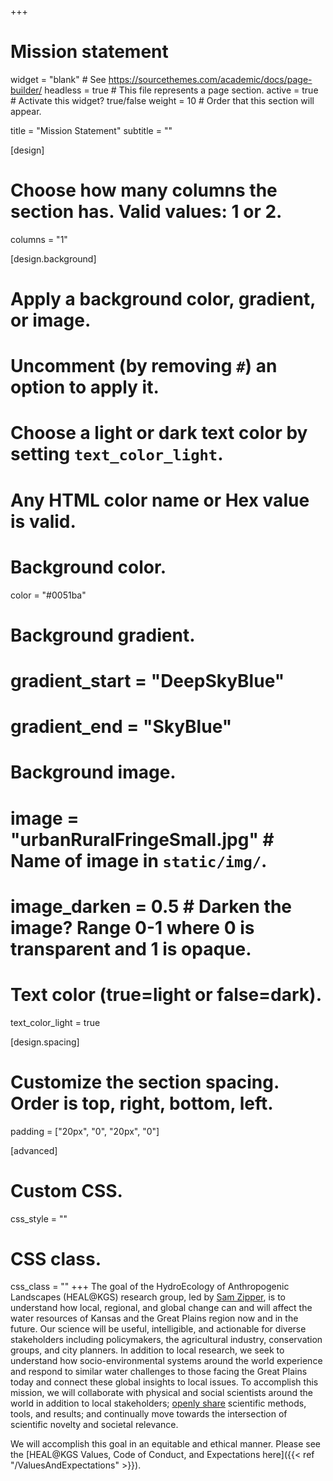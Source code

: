 +++
# Mission statement

widget = "blank"  # See https://sourcethemes.com/academic/docs/page-builder/
headless = true  # This file represents a page section.
active = true  # Activate this widget? true/false
weight = 10  # Order that this section will appear.

title = "Mission Statement"
subtitle = ""

[design]
  # Choose how many columns the section has. Valid values: 1 or 2.
  columns = "1"

[design.background]
  # Apply a background color, gradient, or image.
  #   Uncomment (by removing `#`) an option to apply it.
  #   Choose a light or dark text color by setting `text_color_light`.
  #   Any HTML color name or Hex value is valid.

  # Background color.
  color = "#0051ba"
  
  # Background gradient.
  # gradient_start = "DeepSkyBlue"
  # gradient_end = "SkyBlue"
  
  # Background image.
  # image = "urbanRuralFringeSmall.jpg"  # Name of image in `static/img/`.
  # image_darken = 0.5  # Darken the image? Range 0-1 where 0 is transparent and 1 is opaque.

  # Text color (true=light or false=dark).
  text_color_light = true

[design.spacing]
  # Customize the section spacing. Order is top, right, bottom, left.
  padding = ["20px", "0", "20px", "0"]

[advanced]
 # Custom CSS. 
 css_style = ""
 
 # CSS class.
 css_class = ""
+++
The goal of the HydroEcology of Anthropogenic Landscapes (HEAL@KGS) research group, led by [Sam Zipper](authors/samuel-c.-zipper), is to understand how local, regional, and global change can and will affect the water resources of Kansas and the Great Plains region now and in the future. Our science will be useful, intelligible, and actionable for diverse stakeholders including policymakers, the agricultural industry, conservation groups, and city planners. In addition to local research, we seek to understand how socio-environmental systems around the world experience and respond to similar water challenges to those facing the Great Plains today and connect these global insights to local issues. To accomplish this mission, we will collaborate with physical and social scientists around the world in addition to local stakeholders; [openly share](#OpenScience) scientific methods, tools, and results; and continually move towards the intersection of scientific novelty and societal relevance.

We will accomplish this goal in an equitable and ethical manner. Please see the [HEAL@KGS Values, Code of Conduct, and Expectations here]({{< ref "/ValuesAndExpectations" >}}).